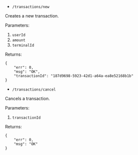 - `/transactions/new`

Creates a new transaction.
  
Parameters:

1. `userId`
2. `amount`
3. `terminalId`

Returns:

    {
        "err": 0,
        "msg": "OK",
        "transactionId": "187d9698-5923-42d1-a64a-ea8e52168b1b"
    }

- `/transactions/cancel`

Cancels a transaction.

Parameters:

1. `transactionId`

Returns:

    {
        "err": 0,
        "msg": "OK"
    }
